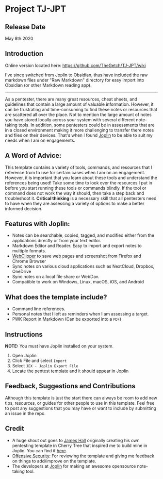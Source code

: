 # Project TJ-JPT

## Release Date
May 8th 2020

## Introduction

Online version located here:
<https://github.com/TheGetch/TJ-JPT/wiki>

I've since switched from Joplin to Obsidian, thus have included the raw markdown files under "Raw Markdown" directory for easy import into Obsidian (or other Markdown reading app). 

---

As a pentester, there are many great resources, cheat sheets, and guidelines that contain a large amount of valuable 
information. However, it can be frustrating and time-consuming to find these notes or resources that are scattered all 
over the place. Not to mention the large amount of notes you have stored locally across your system with several 
different note-taking tools. In addition, some pentesters could be in assessments that are in a closed environment 
making it more challenging to transfer there notes and files on their devices. That's when I found [Joplin][Joplin] 
to be able to suit my needs when I am on engagements.

## A Word of Advice:
This template contains a variety of tools, commands, and resources that I reference from to use for certain cases when 
I am on an engagement. However, it is important that you learn about these tools and understand the references being 
used! Take some time to look over the resources I put in before you start running these tools or commands blindly. If 
the tool or command does not work the way it should, then take a step back and troubleshoot it. **Critical thinking** 
is a necessary skill that all pentesters need to have when they are assessing a variety of options to make a better 
informed decision.

## Features with Joplin:
- Notes can be searchable, copied, tagged, and modified either from the applications directly or from your text editor.
- Markdown Editor and Reader. Easy to import and export notes to multiple formats. 
- [WebClipper][WebClipper] to save web pages and screenshot from Firefox and Chrome Browser
- Sync notes on various cloud applications such as NextCloud, Dropbox, OneDrive
- Sync notes on a local file share or WebDav. 
- Compatible to work on Windows, Linux, macOS, iOS, and Android

## What does the template include?
- Command line references.
- Personal notes that I left as reminders when I am assessing a target.
- PWK Report in Markdown (Can be exported into a `PDF`)

## Instructions
**NOTE:** You must have Joplin installed on your system.
1. Open Joplin
2. Click File and select `Import`
3. Select `JEX - Joplin Export File`
4. Locate the pentest template and it should appear in Joplin

## Feedback, Suggestions and Contributions
Although this template is just the start there can always be room to add new tips, resources, or guides for other 
people to use in this template. Feel free to post any suggestions that you may have or want to include by submitting 
an issue in the repo. 

## Credit
- A huge shout out goes to [James Hall][James Hall] originally creating his own pentesting template in Cherry Tree 
that inspired me to build mine in Joplin. You can find it [here][Github].
- [Offensive Security][Offensive Security]: For reviewing the template and giving me feedback on things to 
add/improve on the template.
- The developers at [Joplin][Joplin] for making an awesome opensource note-taking tool.
 
[Joplin]:               https://joplinapp.org/
[WebClipper]:           https://joplinapp.org/clipper/
[James Hall]:           https://twitter.com/411Hall
[Github]:               https://411hall.github.io/OSCP-Preparation/
[Offensive Security]:   https://www.offensive-security.com/
